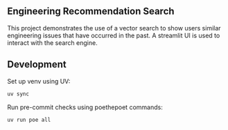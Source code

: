 ## Engineering Recommendation Search
This project demonstrates the use of a vector search to show users similar engineering issues that have 
occurred in the past. A streamlit UI is used to interact with the search engine.


## Development
Set up venv using UV:
```bash
uv sync
```

Run pre-commit checks using poethepoet commands:
```bash
uv run poe all
```